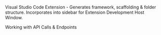 Visual Studio Code Extension - Generates framework, scaffolding & folder structure. Incorporates into sidebar for Extension Development Host Window. 

Working with API Calls & Endpoints
